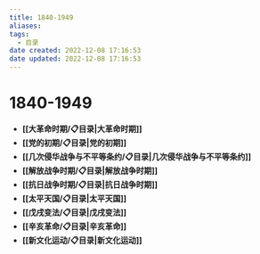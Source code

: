 ```yaml
---
title: 1840-1949
aliases:
tags:
  - 目录
date created: 2022-12-08 17:16:53
date updated: 2022-12-08 17:16:53
---
```


# 1840-1949

- **[[大革命时期/📋目录|大革命时期]]**
- **[[党的初期/📋目录|党的初期]]**
- **[[几次侵华战争与不平等条约/📋目录|几次侵华战争与不平等条约]]**
- **[[解放战争时期/📋目录|解放战争时期]]**
- **[[抗日战争时期/📋目录|抗日战争时期]]**
- **[[太平天国/📋目录|太平天国]]**
- **[[戊戌变法/📋目录|戊戌变法]]**
- **[[辛亥革命/📋目录|辛亥革命]]**
- **[[新文化运动/📋目录|新文化运动]]**
